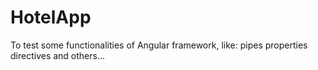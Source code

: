 # HotelApp
To test some functionalities of Angular framework, like:
pipes properties directives and others...
